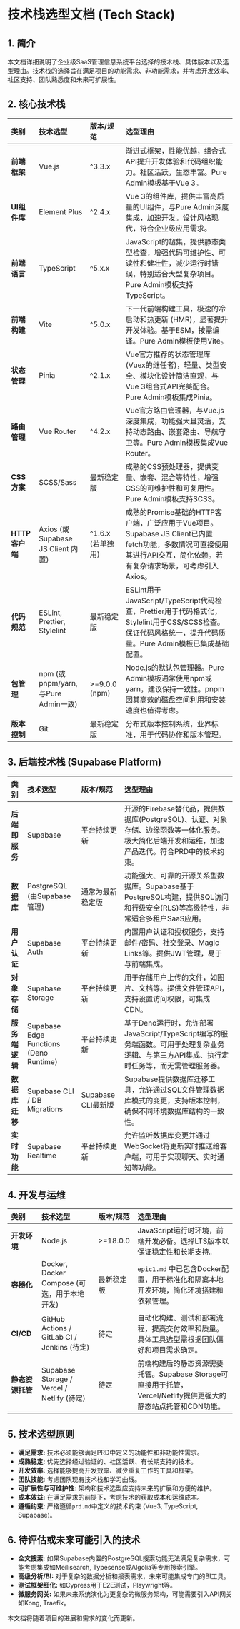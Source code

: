 # 技术栈选型文档 (Tech Stack)

## 1. 简介

本文档详细说明了企业级SaaS管理信息系统平台选择的技术栈、具体版本以及选型理由。技术栈的选择旨在满足项目的功能需求、非功能需求，并考虑开发效率、社区支持、团队熟悉度和未来可扩展性。

## 2. 核心技术栈

| 类别         | 技术选型                               | 版本/规范        | 选型理由                                                                                                                                                             |
| :----------- | :------------------------------------- | :--------------- | :------------------------------------------------------------------------------------------------------------------------------------------------------------------- |
| **前端框架** | Vue.js                                 | ^3.3.x           | 渐进式框架，性能优越，组合式API提升开发体验和代码组织能力。社区活跃，生态丰富。Pure Admin模板基于Vue 3。                                                                     |
| **UI组件库** | Element Plus                           | ^2.4.x           | Vue 3的组件库，提供丰富高质量的UI组件，与Pure Admin深度集成，加速开发。设计风格现代，符合企业级应用需求。                                                                    |
| **前端语言** | TypeScript                             | ^5.x.x           | JavaScript的超集，提供静态类型检查，增强代码可维护性、可读性和健壮性，减少运行时错误，特别适合大型复杂项目。Pure Admin模板支持TypeScript。                                                |
| **前端构建** | Vite                                   | ^5.0.x           | 下一代前端构建工具，极速的冷启动和热更新 (HMR)，显著提升开发体验。基于ESM，按需编译。Pure Admin模板使用Vite。                                                                       |
| **状态管理** | Pinia                                  | ^2.1.x           | Vue官方推荐的状态管理库 (Vuex的继任者)，轻量、类型安全、模块化设计简洁直观，与Vue 3组合式API完美配合。Pure Admin模板集成Pinia。                                                              |
| **路由管理** | Vue Router                             | ^4.2.x           | Vue官方路由管理器，与Vue.js深度集成，功能强大且灵活，支持动态路由、嵌套路由、导航守卫等。Pure Admin模板集成Vue Router。                                                                |
| **CSS方案**  | SCSS/Sass                              | 最新稳定版       | 成熟的CSS预处理器，提供变量、嵌套、混合等特性，增强CSS的可维护性和可复用性。Pure Admin模板支持SCSS。                                                                                  |
| **HTTP客户端**| Axios (或 Supabase JS Client 内置)     | ^1.6.x (若单独用) | 成熟的Promise基础的HTTP客户端，广泛应用于Vue项目。Supabase JS Client已内置fetch功能，多数情况可直接使用其进行API交互，简化依赖。若有复杂请求场景，可考虑引入Axios。                         |
| **代码规范** | ESLint, Prettier, Stylelint            | 最新稳定版       | ESLint用于JavaScript/TypeScript代码检查，Prettier用于代码格式化，Stylelint用于CSS/SCSS检查。保证代码风格统一，提升代码质量。Pure Admin模板已集成基础配置。                                        |
| **包管理**   | npm (或 pnpm/yarn, 与Pure Admin一致)   | >=9.0.0 (npm)    | Node.js的默认包管理器。Pure Admin模板通常使用npm或yarn，建议保持一致性。pnpm因其高效的磁盘空间利用和安装速度也值得考虑。                                                               |
| **版本控制** | Git                                    | 最新稳定版       | 分布式版本控制系统，业界标准，用于代码协作和版本管理。                                                                                                                                 |

## 3. 后端技术栈 (Supabase Platform)

| 类别             | 技术选型                               | 版本/规范         | 选型理由                                                                                                                                                              |
| :--------------- | :------------------------------------- | :---------------- | :-------------------------------------------------------------------------------------------------------------------------------------------------------------------- |
| **后端即服务**   | Supabase                               | 平台持续更新      | 开源的Firebase替代品，提供数据库(PostgreSQL)、认证、对象存储、边缘函数等一体化服务。极大简化后端开发和运维，加速产品迭代。符合PRD中的技术约束。                                                  |
| **数据库**       | PostgreSQL (由Supabase管理)            | 通常为最新稳定版  | 功能强大、可靠的开源关系型数据库。Supabase基于PostgreSQL构建，提供SQL访问和行级安全(RLS)等高级特性，非常适合多租户SaaS应用。                                                               |
| **用户认证**     | Supabase Auth                          | 平台持续更新      | 内置用户认证和授权服务，支持邮件/密码、社交登录、Magic Links等。提供JWT管理，易于与前端集成。                                                                                             |
| **对象存储**     | Supabase Storage                       | 平台持续更新      | 用于存储用户上传的文件，如图片、文档等。提供文件管理API，支持设置访问权限，可集成CDN。                                                                                                      |
| **服务端逻辑**   | Supabase Edge Functions (Deno Runtime) | 平台持续更新      | 基于Deno运行时，允许部署JavaScript/TypeScript编写的服务端函数。可用于处理复杂业务逻辑、与第三方API集成、执行定时任务等，而无需管理服务器。                                                              |
| **数据库迁移**   | Supabase CLI / DB Migrations           | Supabase CLI最新版 | Supabase提供数据库迁移工具，允许通过SQL文件管理数据库模式的变更，支持版本控制，确保不同环境数据库结构的一致性。                                                                                   |
| **实时功能**     | Supabase Realtime                      | 平台持续更新      | 允许监听数据库变更并通过WebSocket将更新实时推送给客户端，可用于实现聊天、实时通知等功能。                                                                                                   |

## 4. 开发与运维

| 类别             | 技术选型                                   | 版本/规范    | 选型理由                                                                                                |
| :--------------- | :----------------------------------------- | :----------- | :------------------------------------------------------------------------------------------------------ |
| **开发环境**     | Node.js                                    | >=18.0.0     | JavaScript运行时环境，前端开发必备。选择LTS版本以保证稳定性和长期支持。                                         |
| **容器化**       | Docker, Docker Compose (可选，用于本地开发) | 最新稳定版   | `epic1.md` 中已包含Docker配置，用于标准化和隔离本地开发环境，简化环境搭建和依赖管理。                                |
| **CI/CD**        | GitHub Actions / GitLab CI / Jenkins (待定)  |  待定        | 自动化构建、测试和部署流程，提高交付效率和质量。具体工具选型需根据团队偏好和项目需求确定。                      |
| **静态资源托管** | Supabase Storage / Vercel / Netlify (待定) |  待定        | 前端构建后的静态资源需要托管。Supabase Storage可直接用于托管，Vercel/Netlify提供更强大的静态站点托管和CDN功能。 |

## 5. 技术选型原则

- **满足需求:** 技术必须能够满足PRD中定义的功能性和非功能性需求。
- **成熟稳定:** 优先选择经过验证的、社区活跃、有长期支持的技术。
- **开发效率:** 选择能够提高开发效率、减少重复工作的工具和框架。
- **团队技能:** 考虑团队现有技术栈和学习曲线。
- **可扩展性与可维护性:** 架构和技术选型应支持未来的扩展和方便的维护。
- **成本效益:** 在满足需求的前提下，考虑技术的获取成本和运维成本。
- **遵循约束:** 严格遵循`prd.md`中定义的技术约束 (Vue3, TypeScript, Supabase)。

## 6. 待评估或未来可能引入的技术

- **全文搜索:** 如果Supabase内置的PostgreSQL搜索功能无法满足复杂需求，可能考虑集成如Meilisearch, Typesense或Algolia等专用搜索引擎。
- **高级分析/BI:** 对于复杂的数据分析和报表需求，未来可能集成专门的BI工具。
- **测试框架细化:** 如Cypress用于E2E测试，Playwright等。
- **微服务网关:** 如果未来系统演化为更复杂的微服务架构，可能需要引入API网关如Kong, Traefik。

本文档将随着项目的进展和需求的变化而更新。 